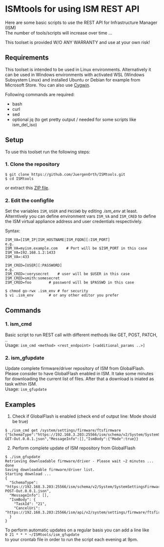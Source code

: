 # ISMtools for using ISM REST API

Here are some basic scripts to use the REST API for Infrastructure Manager (ISM)  
The number of tools/scripts will increase over time ...

This toolset is provided W/O ANY WARRANTY and use at your own risk!  

## Requirements

This toolset is intended to be used in Linux environments. Alternatively it can be used in Windows environments with activated WSL (Windows Subsystem Linux) and installed Ubuntu or Debian for example from Microsoft Store. You can also use [Cygwin](https://cygwin.org).

Following commands are required:
- bash
- curl
- sed
- optional jq (to get pretty output / needed for some scripts like ism_del_iso)

## Setup

To use this toolset run the following steps:

### 1. Clone the repository

```shell
$ git clone https://github.com/JuergenOrth/ISMtools.git
$ cd ISMtools
```
or extract this [ZIP file](https://github.com/JuergenOrth/ISMtools/archive/refs/heads/master.zip).

### 2. Edit the configfile

Set the variables `ISM`, `USER` and `PASSWD` by editing *.ism_env* at least. 
Alterntively you can define environment vars `ISM_VA` and `ISM_CRED` to define the ISM virtual appliance address and user credentials respectivlely.

Syntax:
```
ISM_VA=[ISM_IP|ISM_HOSTNAME|ISM_FQDN][:ISM_PORT]
e.g.
ISM_VA=myism.example.com	# Port will be $ISM_PORT in this case
ISM_VA=192.168.1.2:1433
ISM_VA=:433

ISM_CRED=[USER][:PASSWORD]
e.g.
ISM_CRED=:verysecret	# user will be $USER in this case
ISM_CRED=smith:somesecret
ISM_CRED=foo		# password will be $PASSWD in this case
```

```shell
$ chmod go-rwx .ism_env	# for security
$ vi .ism_env		# or any other editor you prefer
```

## Commands
### 1. ism_cmd  
Basic script to run REST call with different methods like GET, POST, PATCH, ..  
Usage: `ism_cmd <method> <rest_endpoint> [<additional_params ..>]`  

### 2. ism_gfupdate  
Update complete firmware/driver repository of ISM from GlobalFlash. Please consider to have GlobalFlash enabled in ISM. It take some minutes for downloading the current list of files. After that a download is iniated as task within ISM.  
Usage: `ism_gfupdate`


## Examples
1. Check if GlobalFlash is enabled (check end of output line: Mode should be true)

```shell
$ ./ism_cmd get /system/settings/firmware/ftsfirmware
{"SchemaType":"https://192.168.3.203:25566/ism/schema/v2/System/SystemSettingsFirmwareFtsFirmware-GET-Out.0.0.1.json","MessageInfo":[],"IsmBody":{"Mode":true}}
```
2. Perform complete update of ISM repository from GlobalFlash
```shell
$ ./ism_gfupdate
Retrieving downloadable firmware/driver - Please wait ~2 minutes ... done
Saving downloadable firmware/driver list.
Starting download ...
{
  "SchemaType": "https://192.168.3.203:25566/ism/schema/v2/System/SystemSettingsFirmwareFtsFirmwareDownload-POST-Out.0.0.1.json",
  "MessageInfo": [],
  "IsmBody": {
    "TaskId": "21",
    "CancelUri": "https://192.168.3.203:25566/ism/api/v2/system/settings/firmware/ftsfirmware/download/cancel"
  }
}

```
To perform automatic updates on a regular basis you can add a line like  
`0 21 * * * ~/ISMtools/ism_gfupdate`  
to your crontab file in order to run the script each evening at 9pm.  
